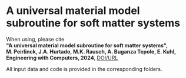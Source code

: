 # A universal material model subroutine for soft matter systems
When using, please cite  
**"A universal material model subroutine for soft matter systems",  
M. Peirlinck, J.A. Hurtado, M.K. Rausch, A. Buganza Tepole, E. Kuhl,  
Engineering with Computers, 2024**,
[DOI/URL](https://doi.org/10.1007/s00366-024-02031-w)

All input data and code is provided in the corresponding folders.

